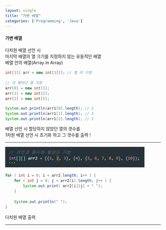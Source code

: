 ```yaml
---
layout: single
title: "가변 배열"
categories: ['Programming', 'Java']
---
```

   
#### 가변 배열
다차원 배열 선언 시   
마지막 배열의 열 크기를 지정하지 않는 유동적인 배열   
배열 안의 배열(Array in Array)   

``` java
int[][] arr = new int[3][]; // 열 미 지정

// 각 행마다 열 지정
arr[0] = new int[3];
arr[1] = new int[2];
arr[2] = new int[5];
```   
   
``` java
System.out.println(arr1[0].length); // 2
System.out.println(arr1[1].length); // 3
System.out.println(arr1[2].length); // 5
```   
   
배열 선언 시 할당하지 않았던 열의 갯수를   
1차원 배열 선언 시 초기화 하고 그 갯수를 출력 !   
   
***
   
![Alt text](/assets/images/array02.jpg)   
   
``` java
for ( int i = 0; i < arr2.length; i++ ) {
    for ( int j = 0; j < arr2[i].length; j++ ) {
        System.out.print( arr2[i][j] + " ");
    }

    System.out.println(" ");
}
```   
   
다차원 배열 출력   
   
   
***